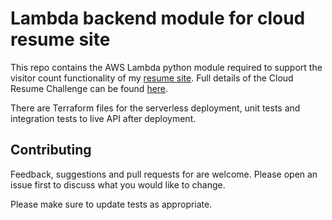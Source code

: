 # Lambda backend module for cloud resume site

This repo contains the AWS Lambda python module required to support the visitor count functionality of my [resume site](https://resume.kgmy.at). Full details of the Cloud Resume Challenge can be found [here](https://cloudresumechallenge.dev/).

There are Terraform files for the serverless deployment, unit tests and integration tests to live API after deployment.

## Contributing

Feedback, suggestions and pull requests for are welcome. Please open an issue first to discuss what you would like to change.

Please make sure to update tests as appropriate.
